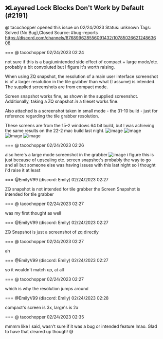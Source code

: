 ## ❌Layered Lock Blocks Don't Work by Default (#2191)
@ tacochopper opened this issue on 02/24/2023
Status: unknown
Tags: Solved (No Bug),Closed
Source: #bug-reports https://discord.com/channels/876899628556091432/1078502662124863608


=== @ tacochopper 02/24/2023 02:24

not sure if this is a bug/unintended side effect of compact + large mode/etc. probably a bit convoluted but I figure it's worth raising.

When using ZQ snapshot, the resolution of a main user interface screenshot is of a larger resolution in the tile grabber than what (I assume) is intended. The supplied screenshots are from compact mode.

Screen snapshot works fine, as shown in the supplied screenshot.
Additionally, taking a ZQ snapshot *in* a tileset works fine. 

Also attached is a screenshot taken in small mode - the 31-10 build - just for reference regarding the tile grabber resolution.

These screens are from the 15-2 windows 64 bit build, but I was achieving the same results on the 22-2 mac build last night.
![image](https://cdn.discordapp.com/attachments/1078502662124863608/1078502662267473960/zquest_5wFKbzfNJ4.png?ex=65ea76e0&is=65d801e0&hm=ea97b690c6a5bcc316a3a331b64b07758a2f986ba9f8956dac39f9d500eb513b&)
![image](https://cdn.discordapp.com/attachments/1078502662124863608/1078502662540115999/zquest_7XHb4Brj78.png?ex=65ea76e0&is=65d801e0&hm=ed26043a0501361dab9e14b25c8214ad1f58846e4a712fed30f0b34a58b4b11b&)
![image](https://cdn.discordapp.com/attachments/1078502662124863608/1078502662825312296/zquest_KXKsDpyMXL.png?ex=65ea76e0&is=65d801e0&hm=904541a044924d7c29611400ab1095a20c04153d4f96940dd83573449ecb22e4&)
![image](https://cdn.discordapp.com/attachments/1078502662124863608/1078502663257329694/zquest_JvLkm5Czi4.png?ex=65ea76e0&is=65d801e0&hm=6802d3982c1f0c9997c8613df22a01af049555a20a47d9a0995924d293d26bb5&)

=== @ tacochopper 02/24/2023 02:26

also here's a large mode screenshot in the grabber
![image](https://cdn.discordapp.com/attachments/1078502662124863608/1078503141303136426/zquest_IvaoOtnxQ5.png?ex=65ea7752&is=65d80252&hm=b01161a6df9be350f152d3fcc704c3a90ad32bff0218ff99ca33459c88b5f8e6&)
i figure this is just because of upscaling etc. screen snapshot's probably the way to go and all but someone else was having issues with this last night so i thought i'd raise it at least

=== @EmilyV99 (discord: Emily) 02/24/2023 02:27

ZQ snapshot is not intended for tile grabber
the Screen Snapshot is intended for tile grabber

=== @ tacochopper 02/24/2023 02:27

was my first thought as well

=== @EmilyV99 (discord: Emily) 02/24/2023 02:27

ZQ Snapshot is just a screenshot of zq directly

=== @ tacochopper 02/24/2023 02:27

ah

=== @EmilyV99 (discord: Emily) 02/24/2023 02:27

so it wouldn't match up, at all

=== @ tacochopper 02/24/2023 02:27

which is why the resolution jumps around

=== @EmilyV99 (discord: Emily) 02/24/2023 02:28

compact's screen is 3x, large's is 2x

=== @ tacochopper 02/24/2023 02:35

mmmm like I said, wasn't sure if it was a bug or intended feature lmao. Glad to have that cleared up though! 😅
